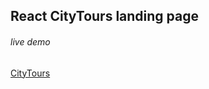 ## React CityTours landing page

###### live demo 
[CityTours]( https://mayashley.github.io/my-city-tours/)
